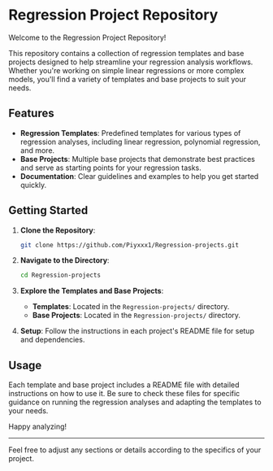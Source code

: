 

# Regression Project Repository

Welcome to the Regression Project Repository!

This repository contains a collection of regression templates and base projects designed to help streamline your regression analysis workflows. Whether you're working on simple linear regressions or more complex models, you'll find a variety of templates and base projects to suit your needs.

## Features

- **Regression Templates**: Predefined templates for various types of regression analyses, including linear regression, polynomial regression, and more.
- **Base Projects**: Multiple base projects that demonstrate best practices and serve as starting points for your regression tasks.
- **Documentation**: Clear guidelines and examples to help you get started quickly.

## Getting Started

1. **Clone the Repository**:
   ```bash
   git clone https://github.com/Piyxxx1/Regression-projects.git
   ```

2. **Navigate to the Directory**:
   ```bash
   cd Regression-projects
   ```

3. **Explore the Templates and Base Projects**:
   - **Templates**: Located in the `Regression-projects/` directory.
   - **Base Projects**: Located in the `Regression-projects/` directory.

4. **Setup**:
   Follow the instructions in each project's README file for setup and dependencies.

## Usage

Each template and base project includes a README file with detailed instructions on how to use it. Be sure to check these files for specific guidance on running the regression analyses and adapting the templates to your needs.



Happy analyzing!

---

Feel free to adjust any sections or details according to the specifics of your project.
